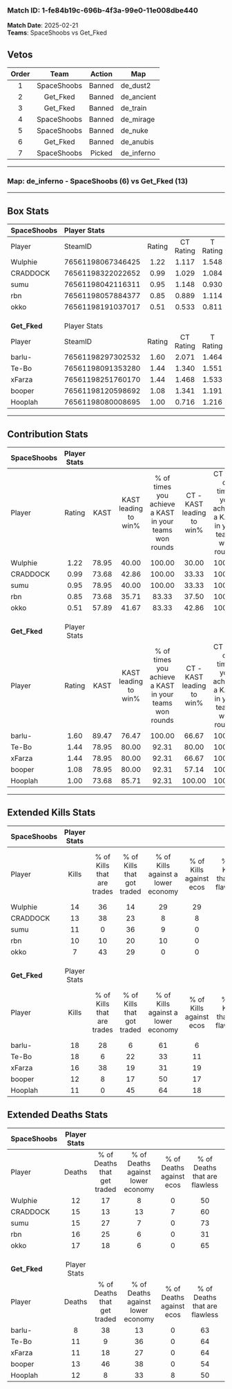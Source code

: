 ### Match ID: 1-fe84b19c-696b-4f3a-99e0-11e008dbe440  
**Match Date**: 2025-02-21  
**Teams**: SpaceShoobs vs Get_Fked  

## Vetos  

| Order | Team | Action | Map |
| :---: | :--: | :----: | --- |
| 1 | SpaceShoobs | Banned | de_dust2 |
| 2 | Get_Fked | Banned | de_ancient |
| 3 | Get_Fked | Banned | de_train |
| 4 | SpaceShoobs | Banned | de_mirage |
| 5 | SpaceShoobs | Banned | de_nuke |
| 6 | Get_Fked | Banned | de_anubis |
| 7 | SpaceShoobs | Picked | de_inferno |

---  

### **Map**: de_inferno - SpaceShoobs (6) vs Get_Fked (13)  
---  

## Box Stats  

| **SpaceShoobs** | Player Stats      |        |           |          |       |       |       |         |        |      |     |
| :- | :- | :-: | :-: | :-: | :-: | :-: | :-: | :-: | :-: | :-: | :-: |
| Player          | SteamID           | Rating | CT Rating | T Rating | KAST  |  ADR  | Kills | Assists | Deaths | K/D  | HS% |
| Wulphie         | 76561198067346425 |  1.22  |   1.117   |  1.548   | 78.95 | 83.5  |  14   |    2    |   12   | 1.17 | 71  |
| CRADDOCK        | 76561198322022652 |  0.99  |   1.029   |  1.084   | 73.68 | 66.4  |  13   |    2    |   15   | 0.87 | 46  |
| sumu            | 76561198042116311 |  0.95  |   1.148   |  0.930   | 78.95 | 63.8  |  11   |    6    |   15   | 0.73 | 36  |
| rbn             | 76561198057884377 |  0.85  |   0.889   |  1.114   | 73.68 | 69.4  |  10   |    5    |   16   | 0.63 | 40  |
| okko            | 76561198191037017 |  0.51  |   0.533   |  0.811   | 57.89 | 49.9  |   7   |    5    |   17   | 0.41 | 71  |
|                 |                   |        |           |          |       |       |       |         |        |      |     |
|                 |                   |        |           |          |       |       |       |         |        |      |     |
|                 |                   |        |           |          |       |       |       |         |        |      |     |
| **Get_Fked**    | Player Stats      |        |           |          |       |       |       |         |        |      |     |
| Player          | SteamID           | Rating | CT Rating | T Rating | KAST  |  ADR  | Kills | Assists | Deaths | K/D  | HS% |
| barlu-          | 76561198297302532 |  1.60  |   2.071   |  1.464   | 89.47 | 85.9  |  18   |    3    |   8    | 2.25 | 22  |
| Te-Bo           | 76561198091353280 |  1.44  |   1.340   |  1.551   | 78.95 | 88.7  |  18   |    2    |   11   | 1.64 | 27  |
| xFarza          | 76561198251760170 |  1.44  |   1.468   |  1.533   | 78.95 | 106.4 |  16   |    9    |   11   | 1.45 | 62  |
| booper          | 76561198120598692 |  1.08  |   1.341   |  1.191   | 78.95 | 69.1  |  12   |    7    |   13   | 0.92 | 50  |
| Hooplah         | 76561198080008695 |  1.00  |   0.716   |  1.216   | 73.68 | 65.0  |  11   |    6    |   12   | 0.92 | 81  |
---  

## Contribution Stats  

| **SpaceShoobs** | Player Stats |       |                      |                                                        |                           |                                                             |                          |                                                            |
| :- | :-: | :-: | :-: | :-: | :-: | :-: | :-: | :-: |
| Player          |    Rating    | KAST  | KAST leading to win% | % of times you achieve a KAST in your teams won rounds | CT - KAST leading to win% | CT - % of times you achieve a KAST in your teams won rounds | T - KAST leading to win% | T - % of times you achieve a KAST in your teams won rounds |
| Wulphie         |     1.22     | 78.95 |        40.00         |                         100.00                         |           30.00           |                           100.00                            |          60.00           |                           100.00                           |
| CRADDOCK        |     0.99     | 73.68 |        42.86         |                         100.00                         |           33.33           |                           100.00                            |          60.00           |                           100.00                           |
| sumu            |     0.95     | 78.95 |        40.00         |                         100.00                         |           33.33           |                           100.00                            |          50.00           |                           100.00                           |
| rbn             |     0.85     | 73.68 |        35.71         |                         83.33                          |           37.50           |                           100.00                            |          33.33           |                           66.67                            |
| okko            |     0.51     | 57.89 |        41.67         |                         83.33                          |           42.86           |                           100.00                            |          40.00           |                           66.67                            |
|                 |              |       |                      |                                                        |                           |                                                             |                          |                                                            |
|                 |              |       |                      |                                                        |                           |                                                             |                          |                                                            |
|                 |              |       |                      |                                                        |                           |                                                             |                          |                                                            |
| **Get_Fked**    | Player Stats |       |                      |                                                        |                           |                                                             |                          |                                                            |
| Player          |    Rating    | KAST  | KAST leading to win% | % of times you achieve a KAST in your teams won rounds | CT - KAST leading to win% | CT - % of times you achieve a KAST in your teams won rounds | T - KAST leading to win% | T - % of times you achieve a KAST in your teams won rounds |
| barlu-          |     1.60     | 89.47 |        76.47         |                         100.00                         |           66.67           |                           100.00                            |          81.82           |                           100.00                           |
| Te-Bo           |     1.44     | 78.95 |        80.00         |                         92.31                          |           80.00           |                           100.00                            |          80.00           |                           88.89                            |
| xFarza          |     1.44     | 78.95 |        80.00         |                         92.31                          |           66.67           |                           100.00                            |          88.89           |                           88.89                            |
| booper          |     1.08     | 78.95 |        80.00         |                         92.31                          |           57.14           |                           100.00                            |          100.00          |                           88.89                            |
| Hooplah         |     1.00     | 73.68 |        85.71         |                         92.31                          |          100.00           |                           100.00                            |          80.00           |                           88.89                            |
---  

## Extended Kills Stats  

| **SpaceShoobs** | Player Stats |                            |                            |                                    |                         |                              |                                 |                                       |                    |           |
| :- | :-: | :-: | :-: | :-: | :-: | :-: | :-: | :-: | :-: | :-: |
| Player          |    Kills     | % of Kills that are trades | % of Kills that got traded | % of Kills against a lower economy | % of Kills against ecos | % of Kills that are flawless | % of Kills that are close duels | % of Kills that are assisted by flash | Pistol Round Kills | AWP Kills |
| Wulphie         |      14      |             36             |             14             |                 29                 |           29            |              57              |                7                |                   0                   |         2          |     0     |
| CRADDOCK        |      13      |             38             |             23             |                 8                  |            8            |              54              |               15                |                   0                   |         1          |     0     |
| sumu            |      11      |             0              |             36             |                 9                  |            0            |              91              |                0                |                   0                   |         2          |     7     |
| rbn             |      10      |             10             |             20             |                 10                 |            0            |              30              |               20                |                  10                   |         0          |     0     |
| okko            |      7       |             43             |             29             |                 0                  |            0            |              57              |                0                |                   0                   |         2          |     0     |
|                 |              |                            |                            |                                    |                         |                              |                                 |                                       |                    |           |
|                 |              |                            |                            |                                    |                         |                              |                                 |                                       |                    |           |
|                 |              |                            |                            |                                    |                         |                              |                                 |                                       |                    |           |
| **Get_Fked**    | Player Stats |                            |                            |                                    |                         |                              |                                 |                                       |                    |           |
| Player          |    Kills     | % of Kills that are trades | % of Kills that got traded | % of Kills against a lower economy | % of Kills against ecos | % of Kills that are flawless | % of Kills that are close duels | % of Kills that are assisted by flash | Pistol Round Kills | AWP Kills |
| barlu-          |      18      |             28             |             6              |                 61                 |            6            |              39              |                0                |                   6                   |         1          |     0     |
| Te-Bo           |      18      |             6              |             22             |                 33                 |           11            |              67              |                6                |                   0                   |         2          |     9     |
| xFarza          |      16      |             38             |             19             |                 31                 |           19            |              56              |               13                |                   6                   |         3          |     0     |
| booper          |      12      |             8              |             17             |                 50                 |           17            |              67              |                0                |                   0                   |         2          |     0     |
| Hooplah         |      11      |             0              |             45             |                 64                 |           18            |              55              |                0                |                   0                   |         0          |     0     |
## Extended Deaths Stats  

| **SpaceShoobs** | Player Stats |                             |                                   |                          |                               |                            |                           |               |
| :- | :-: | :-: | :-: | :-: | :-: | :-: | :-: | :-: |
| Player          |    Deaths    | % of Deaths that get traded | % of Deaths against lower economy | % of Deaths against ecos | % of Deaths that are flawless | % of Deaths that are close | % of Deaths while blinded | Deaths to AWP |
| Wulphie         |      12      |             17              |                 8                 |            0             |              50               |             8              |             0             |       1       |
| CRADDOCK        |      15      |             13              |                13                 |            7             |              60               |             7              |             0             |       2       |
| sumu            |      15      |             27              |                 7                 |            0             |              73               |             0              |             0             |       2       |
| rbn             |      16      |             25              |                 6                 |            0             |              31               |             0              |            13             |       1       |
| okko            |      17      |             18              |                 6                 |            0             |              65               |             6              |             0             |       3       |
|                 |              |                             |                                   |                          |                               |                            |                           |               |
|                 |              |                             |                                   |                          |                               |                            |                           |               |
|                 |              |                             |                                   |                          |                               |                            |                           |               |
| **Get_Fked**    | Player Stats |                             |                                   |                          |                               |                            |                           |               |
| Player          |    Deaths    | % of Deaths that get traded | % of Deaths against lower economy | % of Deaths against ecos | % of Deaths that are flawless | % of Deaths that are close | % of Deaths while blinded | Deaths to AWP |
| barlu-          |      8       |             38              |                13                 |            0             |              63               |             0              |             0             |       0       |
| Te-Bo           |      11      |              9              |                36                 |            0             |              64               |             0              |             0             |       3       |
| xFarza          |      11      |             18              |                27                 |            0             |              64               |             18             |             9             |       1       |
| booper          |      13      |             46              |                38                 |            0             |              54               |             8              |             0             |       1       |
| Hooplah         |      12      |              8              |                33                 |            8             |              50               |             17             |             0             |       2       |
